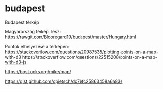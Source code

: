 # budapest
Budapest térkép


Magyarország térkép
Tesz: https://rawgit.com/Blooregard19/budapest/master/Hungary.html

Pontok elhelyezése a térképen:
https://stackoverflow.com/questions/20987535/plotting-points-on-a-map-with-d3
https://stackoverflow.com/questions/22515208/points-on-a-map-with-d3-js

https://bost.ocks.org/mike/map/

https://gist.github.com/cpietsch/dc76fc25863458a6a83e

